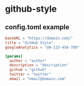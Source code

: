 # github-style

## config.toml example

```toml
baseURL = "https://domain.com/"
title = "GitHub Style"
googleAnalytics = "UA-123-456-789"

[params]
  author = "author"
  description = "description"
  github = "github"
  twitter = "twitter"
  email = "email@domain.com"
```
